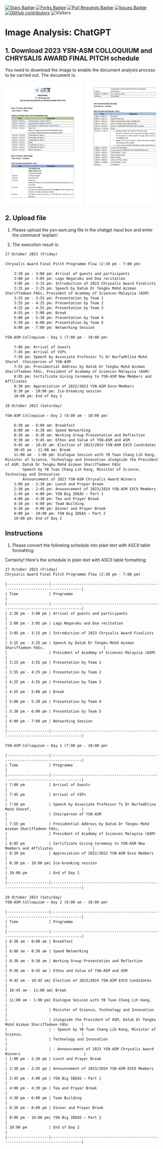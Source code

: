 <a href="https://github.com/michaeltlp/gen_ai/stargazers"><img src="https://img.shields.io/github/stars/michaeltlp/gen_ai" alt="Stars Badge"/></a>
<a href="https://github.com/michaeltlp/gen_ai/network/members"><img src="https://img.shields.io/github/forks/michaeltlp/gen_ai" alt="Forks Badge"/></a>
<a href="https://github.com/michaeltlp/gen_ai"><img src="https://img.shields.io/github/issues-pr/michaeltlp/gen_ai" alt="Pull Requests Badge"/></a>
<a href="https://github.com/michaeltlp/gen_ai/issues"><img src="https://img.shields.io/github/issues/michaeltlp/gen_ai" alt="Issues Badge"/></a>
<a href="https://github.com/michaeltlp/gen_ai/graphs/contributors"><img alt="GitHub contributors" src="https://img.shields.io/github/contributors/michaeltlp/gen_ai?color=2b9348"></a>
![Visitors](https://api.visitorbadge.io/api/visitors?path=https%3A%2F%2Fgithub.com%2Fmichaeltlp%2Fgen_ai&labelColor=%23d9e3f0&countColor=%23697689&style=flat)


# Image Analysis: ChatGPT

## 1. Download 2023 YSN-ASM COLLOQUIUM and CHRYSALIS AWARD FINAL PITCH schedule
You need to download the image to enable the document analysis process to be carried out. The document is:

<p align="center">
  <img src="../images/ysn-asm.png" height="400" />
</p>

## 2. Upload file

1. Please upload the ysn-asm.png file in the chatgpt input box and enter the command 'explain'. 

2. The execution result is:

```
27 October 2023 (Friday)

Chrysalis Award Final Pitch Programme Flow (2:30 pm - 7:00 pm)

    2:30 pm - 3:00 pm: Arrival of guests and participants
    3:00 pm - 3:05 pm: Lagu Negaraku and Doa recitation
    3:05 pm - 3:15 pm: Introduction of 2023 Chrysalis Award Finalists
    3:15 pm - 3:25 pm: Speech by Datuk Dr Tengku Mohd Azzman Shariffadeen FASc, President of Academy of Sciences Malaysia (ASM)
    3:25 pm - 3:55 pm: Presentation by Team 1
    3:55 pm - 4:25 pm: Presentation by Team 2
    4:25 pm - 4:55 pm: Presentation by Team 3
    4:55 pm - 5:00 pm: Break
    5:00 pm - 5:30 pm: Presentation by Team 4
    5:30 pm - 6:00 pm: Presentation by Team 5
    6:00 pm - 7:00 pm: Networking Session

YSN-ASM Colloquium – Day 1 (7:00 pm - 10:00 pm)

    7:00 pm: Arrival of Guests
    7:45 pm: Arrival of VIPs
    7:50 pm: Speech by Associate Professor Ts Dr Nurfadhlina Mohd Sharef, Chairperson of YSN-ASM
    7:55 pm: Presidential Address by Datuk Dr Tengku Mohd Azzman Shariffadeen FASc, President of Academy of Sciences Malaysia (ASM)
    8:05 pm: Certificate Giving Ceremony to YSN-ASM New Members and Affiliates
    8:30 pm: Appreciation of 2022/2023 YSN-ASM Exco Members
    8:30 pm - 10:00 pm: Ice-breaking session
    10:00 pm: End of Day 1

28 October 2023 (Saturday)

YSN-ASM Colloquium – Day 2 (8:00 am - 10:00 pm)

    6:30 am - 8:00 am: Breakfast
    8:00 am - 8:30 am: Speed Networking
    8:30 am - 9:30 am: Working Group Presentation and Reflection
    9:30 am - 9:45 am: Ethos and Value of YSN-ASM and ASM
    9:45 am - 10:45 am: Election of 2023/2024 YSN-ASM EXCO Candidates
    10:45 am - 11:00 am: Break
    11:00 am - 1:00 pm: Dialogue Session with YB Tuan Chang Lih Kang, Minister of Science, Technology and Innovation alongside the President of ASM, Datuk Dr Tengku Mohd Azzman Shariffadeen FASc
        Speech by YB Tuan Chang Lih Kang, Minister of Science, Technology and Innovation
        Announcement of 2023 YSN-ASM Chrysalis Award Winners
    1:00 pm - 2:30 pm: Lunch and Prayer Break
    2:30 pm - 2:45 pm: Announcement of 2023/2024 YSN-ASM EXCO Members
    2:45 pm - 4:00 pm: YSN Big IDEAS – Part 1
    4:00 pm - 4:30 pm: Tea and Prayer Break
    4:30 pm - 6:00 pm: Team Building
    6:30 pm - 8:00 pm: Dinner and Prayer Break
    8:00 pm - 10:00 pm: YSN Big IDEAS – Part 2
    10:00 pm: End of Day 2
```
## Instructions
1. Please convert the following schedule into plain text with ASCII table formatting:

Certainly! Here's the schedule in plain text with ASCII table formatting:
```
27 October 2023 (Friday)
Chrysalis Award Final Pitch Programme Flow (2:30 pm - 7:00 pm)

|-------------------|------------------------------------------------------------------------------------|
| Time              | Programme                                                                          |
|-------------------|------------------------------------------------------------------------------------|
| 2:30 pm - 3:00 pm | Arrival of guests and participants                                                 |
| 3:00 pm - 3:05 pm | Lagu Negaraku and Doa recitation                                                   |
| 3:05 pm - 3:15 pm | Introduction of 2023 Chrysalis Award Finalists                                      |
| 3:15 pm - 3:25 pm | Speech by Datuk Dr Tengku Mohd Azzman Shariffadeen FASc,                           |
|                   | President of Academy of Sciences Malaysia (ASM)                                    |
| 3:25 pm - 3:55 pm | Presentation by Team 1                                                             |
| 3:55 pm - 4:25 pm | Presentation by Team 2                                                             |
| 4:25 pm - 4:55 pm | Presentation by Team 3                                                             |
| 4:55 pm - 5:00 pm | Break                                                                              |
| 5:00 pm - 5:30 pm | Presentation by Team 4                                                             |
| 5:30 pm - 6:00 pm | Presentation by Team 5                                                             |
| 6:00 pm - 7:00 pm | Networking Session                                                                 |
|-------------------|------------------------------------------------------------------------------------|

YSN-ASM Colloquium – Day 1 (7:00 pm - 10:00 pm)

|-------------------|------------------------------------------------------------------------------------|
| Time              | Programme                                                                          |
|-------------------|------------------------------------------------------------------------------------|
| 7:00 pm           | Arrival of Guests                                                                  |
| 7:45 pm           | Arrival of VIPs                                                                    |
| 7:50 pm           | Speech by Associate Professor Ts Dr Nurfadhlina Mohd Sharef,                       |
|                   | Chairperson of YSN-ASM                                                             |
| 7:55 pm           | Presidential Address by Datuk Dr Tengku Mohd Azzman Shariffadeen FASc,             |
|                   | President of Academy of Sciences Malaysia (ASM)                                    |
| 8:05 pm           | Certificate Giving Ceremony to YSN-ASM New Members and Affiliates                  |
| 8:30 pm           | Appreciation of 2022/2023 YSN-ASM Exco Members                                     |
| 8:30 pm - 10:00 pm| Ice-breaking session                                                               |
| 10:00 pm          | End of Day 1                                                                       |
|-------------------|------------------------------------------------------------------------------------|

28 October 2023 (Saturday)
YSN-ASM Colloquium – Day 2 (8:00 am - 10:00 pm)

|-------------------|------------------------------------------------------------------------------------|
| Time              | Programme                                                                          |
|-------------------|------------------------------------------------------------------------------------|
| 6:30 am - 8:00 am | Breakfast                                                                          |
| 8:00 am - 8:30 am | Speed Networking                                                                   |
| 8:30 am - 9:30 am | Working Group Presentation and Reflection                                          |
| 9:30 am - 9:45 am | Ethos and Value of YSN-ASM and ASM                                                 |
| 9:45 am - 10:45 am| Election of 2023/2024 YSN-ASM EXCO Candidates                                      |
| 10:45 am - 11:00 am| Break                                                                             |
| 11:00 am - 1:00 pm| Dialogue Session with YB Tuan Chang Lih Kang,                                      |
|                   | Minister of Science, Technology and Innovation                                     |
|                   | alongside the President of ASM, Datuk Dr Tengku Mohd Azzman Shariffadeen FASc      |
|                   | - Speech by YB Tuan Chang Lih Kang, Minister of Science,                           |
|                   | Technology and Innovation                                                          |
|                   | - Announcement of 2023 YSN-ASM Chrysalis Award Winners                             |
| 1:00 pm - 2:30 pm | Lunch and Prayer Break                                                             |
| 2:30 pm - 2:45 pm | Announcement of 2023/2024 YSN-ASM EXCO Members                                     |
| 2:45 pm - 4:00 pm | YSN Big IDEAS – Part 1                                                             |
| 4:00 pm - 4:30 pm | Tea and Prayer Break                                                               |
| 4:30 pm - 6:00 pm | Team Building                                                                      |
| 6:30 pm - 8:00 pm | Dinner and Prayer Break                                                            |
| 8:00 pm - 10:00 pm| YSN Big IDEAS – Part 2                                                             |
| 10:00 pm          | End of Day 2                                                                       |
|-------------------|------------------------------------------------------------------------------------|

```
